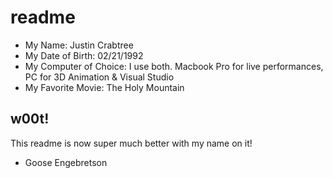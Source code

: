 # readme

- My Name: Justin Crabtree
- My Date of Birth: 02/21/1992
- My Computer of Choice: I use both. Macbook Pro for live performances, PC for 3D Animation & Visual Studio
- My Favorite Movie: The Holy Mountain

## w00t!

This readme is now super much better with my name on it!

- Goose Engebretson